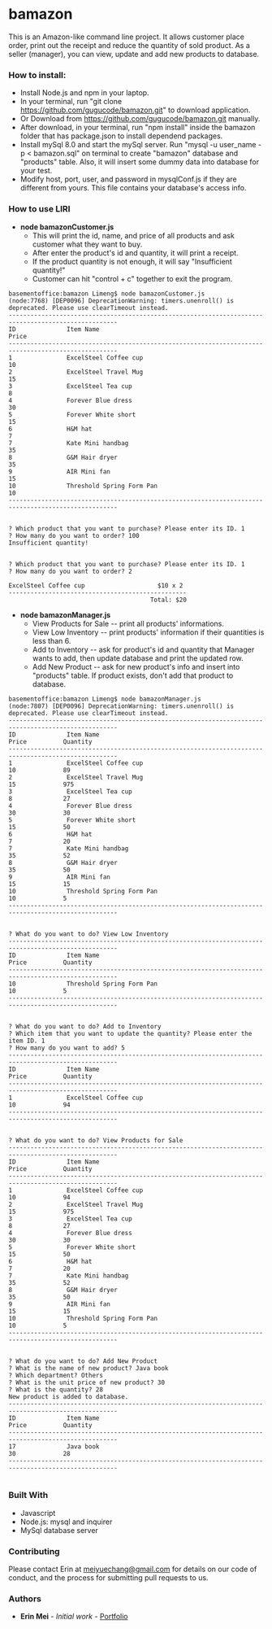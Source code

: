 # bamazon
This is an Amazon-like command line project. It allows customer place order, print out the receipt and reduce the quantity of sold product. As a seller (manager), you can view, update and add new products to database. 


### How to install:

* Install Node.js and npm in your laptop.
* In your terminal, run "git clone https://github.com/gugucode/bamazon.git" to download application.
* Or Download from https://github.com/gugucode/bamazon.git manually.
* After download, in your terminal, run "npm install" inside the bamazon folder that has package.json to install dependend packages.
* Install mySql 8.0 and start the mySql server. Run "mysql -u user_name -p < bamazon.sql" on terminal to create "bamazon" database and "products" table. Also, it will insert some dummy data into database for your test.
* Modify host, port, user, and password in mysqlConf.js if they are different from yours. This file contains your database's access info.

### How to use LIRI
* **node bamazonCustomer.js**
    * This will print the id, name, and price of all products and ask customer what they want to buy.
    * After enter the product's id and quantity, it will print a receipt.
    * If the product quantity is not enough, it will say "Insufficient quantity!"
    * Customer can hit "control + c" together to exit the program.

```
basementoffice:bamazon Limeng$ node bamazonCustomer.js 
(node:7768) [DEP0096] DeprecationWarning: timers.unenroll() is deprecated. Please use clearTimeout instead.
----------------------------------------------------------------------------------------------------
ID              Item Name                                             Price                         
----------------------------------------------------------------------------------------------------
1               ExcelSteel Coffee cup                                 10                            
2               ExcelSteel Travel Mug                                 15                            
3               ExcelSteel Tea cup                                    8                             
4               Forever Blue dress                                    30                            
5               Forever White short                                   15                            
6               H&M hat                                               7                             
7               Kate Mini handbag                                     35                            
8               G&M Hair dryer                                        35                            
9               AIR Mini fan                                          15                            
10              Threshold Spring Form Pan                             10                                
----------------------------------------------------------------------------------------------------


? Which product that you want to purchase? Please enter its ID. 1
? How many do you want to order? 100
Insufficient quantity!


? Which product that you want to purchase? Please enter its ID. 1
? How many do you want to order? 2

ExcelSteel Coffee cup                    $10 x 2
-------------------------------------------------
                                       Total: $20
```

* **node bamazonManager.js**
    * View Products for Sale -- print all products' informations.
    * View Low Inventory -- print products' information if their quantities is less than 6.
    * Add to Inventory -- ask for product's id and quantity that Manager wants to add, then update database and print the updated row.
    * Add New Product -- ask for new product's info and insert into "products" table. If product exists, don't add that product to database.

```
basementoffice:bamazon Limeng$ node bamazonManager.js 
(node:7807) [DEP0096] DeprecationWarning: timers.unenroll() is deprecated. Please use clearTimeout instead.
----------------------------------------------------------------------------------------------------
ID              Item Name                                             Price          Quantity       
----------------------------------------------------------------------------------------------------
1               ExcelSteel Coffee cup                                 10             89             
2               ExcelSteel Travel Mug                                 15             975            
3               ExcelSteel Tea cup                                    8              27             
4               Forever Blue dress                                    30             30             
5               Forever White short                                   15             50             
6               H&M hat                                               7              20             
7               Kate Mini handbag                                     35             52             
8               G&M Hair dryer                                        35             50             
9               AIR Mini fan                                          15             15             
10              Threshold Spring Form Pan                             10             5                      
----------------------------------------------------------------------------------------------------


? What do you want to do? View Low Inventory
----------------------------------------------------------------------------------------------------
ID              Item Name                                             Price          Quantity       
----------------------------------------------------------------------------------------------------
10              Threshold Spring Form Pan                             10             5                       
----------------------------------------------------------------------------------------------------


? What do you want to do? Add to Inventory
? Which item that you want to update the quantity? Please enter the item ID. 1
? How many do you want to add? 5
----------------------------------------------------------------------------------------------------
ID              Item Name                                             Price          Quantity       
----------------------------------------------------------------------------------------------------
1               ExcelSteel Coffee cup                                 10             94             
----------------------------------------------------------------------------------------------------


? What do you want to do? View Products for Sale
----------------------------------------------------------------------------------------------------
ID              Item Name                                             Price          Quantity       
----------------------------------------------------------------------------------------------------
1               ExcelSteel Coffee cup                                 10             94             
2               ExcelSteel Travel Mug                                 15             975            
3               ExcelSteel Tea cup                                    8              27             
4               Forever Blue dress                                    30             30             
5               Forever White short                                   15             50             
6               H&M hat                                               7              20             
7               Kate Mini handbag                                     35             52             
8               G&M Hair dryer                                        35             50             
9               AIR Mini fan                                          15             15             
10              Threshold Spring Form Pan                             10             5                       
----------------------------------------------------------------------------------------------------


? What do you want to do? Add New Product
? What is the name of new product? Java book
? Which department? Others
? What is the unit price of new product? 30
? What is the quantity? 28
New product is added to database.
----------------------------------------------------------------------------------------------------
ID              Item Name                                             Price          Quantity       
----------------------------------------------------------------------------------------------------
17              Java book                                             30             28             
----------------------------------------------------------------------------------------------------


```

### Built With  

* Javascript 
* Node.js: mysql and inquirer
* MySql database server


### Contributing

Please contact Erin at meiyuechang@gmail.com for details on our code of conduct, and the process for submitting pull requests to us.

### Authors

* **Erin Mei** - *Initial work* - [Portfolio](https://gugucode.github.io/mysite/)

